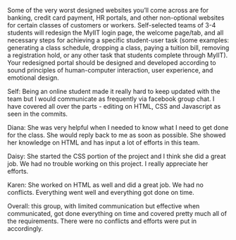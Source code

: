 Some of the very worst designed websites you’ll come across are for banking, credit card payment, HR portals, and other non-optional websites for certain classes of customers or workers. Self-selected teams of 3-4 students will redesign the MyIIT login page, the welcome page/tab, and all necessary steps for achieving a specific student-user task (some examples: generating a class schedule, dropping a class, paying a tuition bill, removing a registration hold, or any other task that students complete through MyIIT). Your redesigned portal should be designed and developed according to sound principles of human-computer interaction, user experience, and emotional design.

Self: Being an online student made it really hard to keep updated with the team but I would communicate as frequently via facebook group chat. I have covered all over the parts - editing on HTML, CSS and Javascript as seen in the commits. 

Diana: She was very helpful when I needed to know what I need to get done for the class. She would reply back to me as soon as possible. She showed her knowledge on HTML and has input a lot of efforts in this team. 

Daisy: She started the CSS portion of the project and I think she did a great job. We had no trouble working on this project. I really appreciate her efforts. 

Karen: She worked on HTML as well and did a great job. We had no conflicts. Everything went well and everything got done on time. 

Overall: this group, with limited communication but effective when communicated, got done everything on time and covered pretty much all of the requirements. There were no conflicts and efforts were put in accordingly. 
